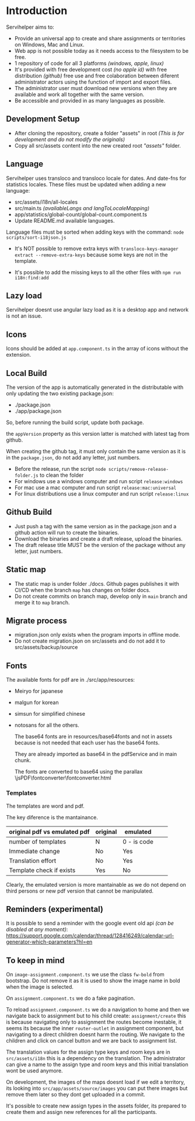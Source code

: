 # Introduction

Servihelper aims to:

- Provide an universal app to create and share assignments or territories on Windows, Mac and Linux.
- Web app is not possible today as it needs access to the filesystem to be free.
- 1 repository of code for all 3 platforms _(windows, apple, linux)_
- It's provided with free development cost _(no apple id)_ with free distribution _(github)_ free use and free colaboration between diferent administrator actors using the function of import and export files.
- The administrator user must download new versions when they are available and work all together with the same version.
- Be accessible and provided in as many languages as possible.

## Development Setup

- After cloning the repository, create a folder "assets" in root _(This is for development and do not modify the originals)_
- Copy all src/assets content into the new created root _"assets"_ folder.

## Language

Servihelper uses transloco and transloco locale for dates. And date-fns for statistics locales.
These files must be updated when adding a new language:

- src/assets/i18n/all-locales
- src/main.ts _(availableLangs and langToLocaleMapping)_
- app/statistics/global-count/global-count.component.ts
- Update README.md available languages.

Language files must be sorted when adding keys with the command: `node scripts/sort-i18json.js`

- It's NOT possible to remove extra keys with `transloco-keys-manager extract --remove-extra-keys` because some keys are not in the template.

- It's possible to add the missing keys to all the other files with `npm run i18n:find:add`

## Lazy load

Servihelper doesnt use angular lazy load as it is a desktop app and network is not an issue.

## Icons

Icons should be added at `app.component.ts` in the array of icons without the extension.

## Local Build

The version of the app is automatically generated in the distributable with only updating the two existing package.json:

- ./package.json
- ./app/package.json

So, before running the build script, update both package.

the `appVersion` property as this version latter is matched with latest tag from github.

When creating the github tag, it must only contain the same version as it is in the `package.json`, do not add any letter, just numbers.

- Before the release, run the script `node scripts/remove-release-folder.js` to clean the folder
- For windows use a windows computer and run script `release:windows`
- For mac use a mac computer and run script `release:mac:universal`
- For linux distributions use a linux computer and run script `release:linux`

## Github Build

- Just push a tag with the same version as in the package.json and a github action will run to create the binaries.
- Download the binaries and create a draft release, upload the binaries.
- The draft release title MUST be the version of the package without any letter, just numbers.

## Static map

- The static map is under folder ./docs. Github pages publishes it with CI/CD when the branch `map` has changes on folder docs.
- Do not create commits on branch map, develop only in `main` branch and merge it to `map` branch.

## Migrate process

- migration.json only exists when the program imports in offline mode.
- Do not create migration.json on src/assets and do not add it to src/assets/backup/source

## Fonts

The available fonts for pdf are in ./src/app/resources:

- Meiryo for japanese
- malgun for korean
- simsun for simplified chinese
- notosans for all the others.

  The base64 fonts are in resources/base64fonts and not in assets because is not needed that each user has the base64 fonts.

  They are already imported as base64 in the pdfService and in main chunk.

  The fonts are converted to base64 using the parallax \jsPDF\fontconverter\fontconverter.html

### Templates

The templates are word and pdf.

The key diference is the mantainance.

| original pdf vs emulated pdf | original | emulated    |     |     |
| ---------------------------- | -------- | ----------- | --- | --- |
| number of templates          | N        | 0 - is code |     |     |
| Immediate change             | No       | Yes         |     |     |
| Translation effort           | No       | Yes         |     |     |
| Template check if exists     | Yes      | No          |     |     |

Clearly, the emulated version is more mantainable as we do not depend on third persons or new pdf version
that cannot be manipulated.

## Reminders (experimental)

It is possible to send a reminder with the google event old api _(can be disabled at any moment)_: https://support.google.com/calendar/thread/128416249/calendar-url-generator-which-parameters?hl=en

## To keep in mind

On `image-assignment.component.ts` we use the class `fw-bold` from bootstrap. Do not remove it as it is used to show the image name in bold when the image is selected.

On `assignment.component.ts` we do a fake pagination.

To reload `assignment.component.ts` we do a navigation to home and then we navigate back to assignment but to his child create: `assignment/create` this is because navigating only to assignment the routes become inestable, it seems its because the inner `router-outlet` in assignment component, but navigating to a direct children doesnt harm the routing.
We navigate to the children and click on cancel button and we are back to assignment list.

The translation values for the assign type keys and room keys are in `src/assets/i18n` this is a dependency on the translation. The administrator can give a name to the assign type and room keys and this initial translation wont be used anymore.

On development, the images of the maps doesnt load if we edit a territory, its looking into `src/app/assets/source/images` you can put there images but remove them later so they dont get uploaded in a commit.

It's possible to create new assign types in the assets folder, its prepared to create them and assign new references for all the participants.
